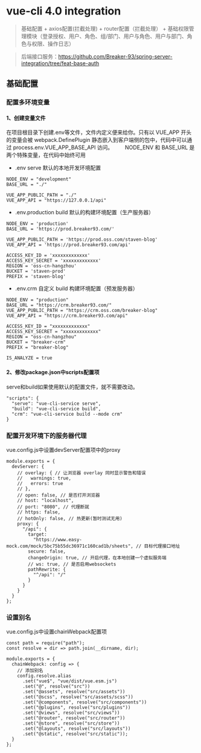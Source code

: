 # vue-cli 4.0 integration
> 基础配置 + axios配置(拦截处理) + router配置（拦截处理） 
> \+  基础权限管理模块（登录授权、用户、角色、组/部门、用户与角色、用户与部门、角色与权限、操作日志）

> 后端接口服务：https://github.com/Breaker-93/spring-server-integration/tree/feat-base-auth
## 基础配置
### 配置多环境变量
#### 1、创建变量文件
  在项目根目录下创建.env等文件，文件内定义便来给你。只有以 VUE_APP 开头的变量会被 webpack.DefinePlugin 静态嵌入到客户端侧的包中，代码中可以通过 process.env.VUE_APP_BASE_API 访问。
  NODE_ENV 和 BASE_URL 是两个特殊变量，在代码中始终可用
* .env
serve 默认的本地开发环境配置
```
NODE_ENV = "development"
BASE_URL = "./"

VUE_APP_PUBLIC_PATH = "./"
VUE_APP_API = "https://127.0.0.1/api"
```
* .env.production
build 默认的构建环境配置（生产服务器）
```
NODE_ENV = 'production'
BASE_URL = 'https://prod.breaker93.com/'

VUE_APP_PUBLIC_PATH = 'https://prod.oss.com/staven-blog'
VUE_APP_API = 'https://prod.breaker93.com/api'

ACCESS_KEY_ID = 'xxxxxxxxxxxxx'
ACCESS_KEY_SECRET = 'xxxxxxxxxxxxx'
REGION = 'oss-cn-hangzhou'
BUCKET = 'staven-prod'
PREFIX = 'staven-blog'
```
* .env.crm
自定义 build 构建环境配置（预发服务器）
```
NODE_ENV = "production"
BASE_URL = "https://crm.breaker93.com/"
VUE_APP_PUBLIC_PATH = "https://crm.oss.com/breaker-blog"
VUE_APP_API = "https://crm.breaker93.com/api"

ACCESS_KEY_ID = "xxxxxxxxxxxxx"
ACCESS_KEY_SECRET = "xxxxxxxxxxxxx"
REGION = "oss-cn-hangzhou"
BUCKET = "breaker-crm"
PREFIX = "breaker-blog"

IS_ANALYZE = true
```
#### 2、修改package.json中scripts配置项
  serve和build如果使用默认的配置文件，就不需要改动。
```
"scripts": {
  "serve": "vue-cli-service serve",
  "build": "vue-cli-service build",
  "crm": "vue-cli-service build --mode crm"
}

```
### 配置开发环境下的服务器代理
  vue.config.js中设置devServer配置项中的proxy
```
module.exports = {
  devServer: {
    // overlay: { // 让浏览器 overlay 同时显示警告和错误
    //   warnings: true,
    //   errors: true
    // },
    // open: false, // 是否打开浏览器
    // host: "localhost",
    // port: "8080", // 代理断就
    // https: false,
    // hotOnly: false, // 热更新(暂时测试无用)
    proxy: {
      "/api": {
        target:
          "https://www.easy-mock.com/mock/5bc75b55dc36971c160cad1b/sheets", // 目标代理接口地址
        secure: false,
        changeOrigin: true, // 开启代理，在本地创建一个虚拟服务端
        // ws: true, // 是否启用websockets
        pathRewrite: {
          "^/api": "/"
        }
      }
    }
  }
};
```
### 设置别名
  vue.config.js中设置chainWebpack配置项
```
const path = require("path");
const resolve = dir => path.join(__dirname, dir);

module.exports = {
  chainWebpack: config => {
    // 添加别名
    config.resolve.alias
      .set("vue$", "vue/dist/vue.esm.js")
      .set("@", resolve("src"))
      .set("@assets", resolve("src/assets"))
      .set("@scss", resolve("src/assets/scss"))
      .set("@components", resolve("src/components"))
      .set("@plugins", resolve("src/plugins"))
      .set("@views", resolve("src/views"))
      .set("@router", resolve("src/router"))
      .set("@store", resolve("src/store"))
      .set("@layouts", resolve("src/layouts"))
      .set("@static", resolve("src/static"));
  }
};
```